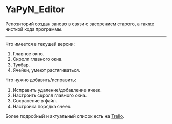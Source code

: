 ﻿YaPyN_Editor
====

Репозиторий создан заново в связи с засорением старого, а также чисткой кода программы.

------

Что имеется в текущей версии:

1. Главное окно.
2. Скролл главного окна.
3. Тулбар.
4. Ячейки, умеют растягиваться.

Что нужно добавить/исправить:

1. Исправить удаление/добавление ячеек.
1. Настроить скролл главного окна.
2. Сохранение в файл.
3. Настройка порядка ячеек.

Более подробный и актуальный список есть на [Trello](trello.com/b/0GLRqds4).
